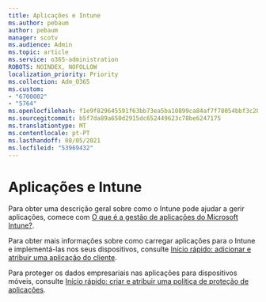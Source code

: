 ```yaml
---
title: Aplicações e Intune
ms.author: pebaum
author: pebaum
manager: scotv
ms.audience: Admin
ms.topic: article
ms.service: o365-administration
ROBOTS: NOINDEX, NOFOLLOW
localization_priority: Priority
ms.collection: Adm_O365
ms.custom:
- "6700002"
- "5764"
ms.openlocfilehash: f1e9f829645591f63bb73ea5ba10899ca84af7f78054bbf3c285cb1f24866ca3
ms.sourcegitcommit: b5f7da89a650d2915dc652449623c78be6247175
ms.translationtype: MT
ms.contentlocale: pt-PT
ms.lasthandoff: 08/05/2021
ms.locfileid: "53969432"
---
```

# <a name="apps-and-intune"></a>Aplicações e Intune

Para obter uma descrição geral sobre como o Intune pode ajudar a gerir aplicações, comece com [O que é a gestão de aplicações do Microsoft Intune?](https://docs.microsoft.com/mem/intune/apps/app-management).

Para obter mais informações sobre como carregar aplicações para o Intune e implementá-las nos seus dispositivos, consulte [Início rápido: adicionar e atribuir uma aplicação do cliente](https://docs.microsoft.com/mem/intune/apps/quickstart-add-assign-app).

Para proteger os dados empresariais nas aplicações para dispositivos móveis, consulte [Início rápido: criar e atribuir uma política de proteção de aplicações](https://docs.microsoft.com/mem/intune/apps/quickstart-create-assign-app-policy).